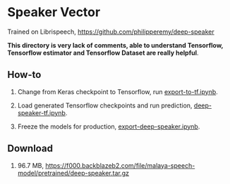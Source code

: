 # Speaker Vector

Trained on Librispeech, https://github.com/philipperemy/deep-speaker

**This directory is very lack of comments, able to understand Tensorflow, Tensorflow estimator and Tensorflow Dataset are really helpful**.

## How-to

1. Change from Keras checkpoint to Tensorflow, run [export-to-tf.ipynb](export-to-tf.ipynb).

2. Load generated Tensorflow checkpoints and run prediction, [deep-speaker-tf.ipynb](deep-speaker-tf.ipynb).

3. Freeze the models for production, [export-deep-speaker.ipynb](export-deep-speaker.ipynb).

## Download

1. 96.7 MB, https://f000.backblazeb2.com/file/malaya-speech-model/pretrained/deep-speaker.tar.gz